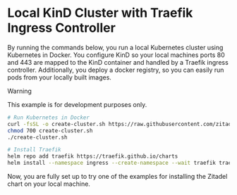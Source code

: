 # Local KinD Cluster with Traefik Ingress Controller

By running the commands below, you run a local Kubernetes cluster using Kubernetes in Docker.
You configure KinD so your local machines ports 80 and 443 are mapped to the KinD container and handled by a Traefik ingress controller.
Additionally, you deploy a docker registry, so you can easily run pods from your locally built images.

> [!WARNING]  
> This example is for development purposes only. 

```bash
# Run Kubernetes in Docker
curl -fsSL -o create-cluster.sh https://raw.githubusercontent.com/zitadel/zitadel-charts/main/examples/99-kind-with-traefik/create-cluster.sh
chmod 700 create-cluster.sh
./create-cluster.sh

# Install Traefik
helm repo add traefik https://traefik.github.io/charts
helm install --namespace ingress --create-namespace --wait traefik traefik/traefik --version 36.3.0 --values https://raw.githubusercontent.com/zitadel/zitadel-charts/main/examples/99-kind-with-traefik/traefik-values.yaml
```

Now, you are fully set up to try one of the examples for installing the Zitadel chart on your local machine.
